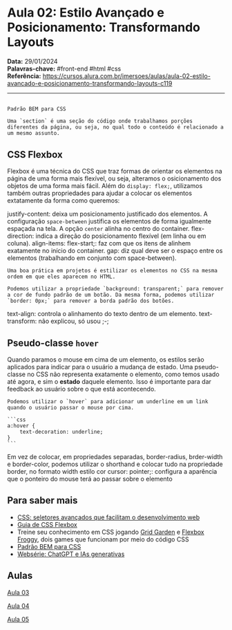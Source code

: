 # Aula 02: Estilo Avançado e Posicionamento: Transformando Layouts

**Data:** 29/01/2024  
**Palavras-chave:** #front-end #html #css  
**Referência:** <https://cursos.alura.com.br/imersoes/aulas/aula-02-estilo-avancado-e-posicionamento-transformando-layouts-c119>

---

## 

```ad-missing
Padrão BEM para CSS
```

```ad-note
Uma `section` é uma seção do código onde trabalhamos porções diferentes da página, ou seja, no qual todo o conteúdo é relacionado a um mesmo assunto.
```

## CSS Flexbox

Flexbox é uma técnica do CSS que traz formas de orientar os elementos na página de uma forma mais flexível, ou seja, alteramos o osicionamento dos objetos de uma forma mais fácil. Além do `display: flex;`, utilizamos também outras propriedades para ajudar a colocar os elementos extatamente da forma como queremos:

justify-content: deixa um posicionamento justificado dos elementos. A configuração `space-between` justifica os elementos de forma igualmente espaçada na tela. A opção `center` alinha no centro do container.
flex-direction: indica a direção do posicionamento flexível (em linha ou em coluna).
align-items: flex-start;: faz com que os itens de alinhem exatamente no início do container.
gap: diz qual deve ser o espaço entre os elementos (trabalhando em conjunto com space-between).

```ad-tip
Uma boa prática em projetos é estilizar os elementos no CSS na mesma ordem em que eles aparecem no HTML.
```

```ad-tip
Podemos utilizar a propriedade `background: transparent;` para remover a cor de fundo padrão de um botão. Da mesma forma, podemos utilizar `border: 0px;` para remover a borda padrão dos botões.
```

text-align: controla o alinhamento do texto dentro de um elemento.
text-transform: não explicou, só usou ;-;

## Pseudo-classe `hover`

Quando paramos o mouse em cima de um elemento, os estilos serão aplicados para indicar para o usuário a mudança de estado. Uma pseudo-classe no CSS não representa exatamente o elemento, como temos usado até agora, e sim o **estado** daquele elemento. Isso é importante para dar feedback ao usuário sobre o que está acontecendo.

````ad-example
Podemos utilizar o `hover` para adicionar um underline em um link quando o usuário passar o mouse por cima.

```css
a:hover {
    text-decoration: underline;
}
```

````

Em vez de colocar, em propriedades separadas, border-radius, brder-width e border-color, podemos utilizar o shorthand e colocar tudo na propriedade border, no formato width estilo cor
cursor: pointer;: configura a aparência que o ponteiro do mouse terá ao passar sobre o elemento

## Para saber mais

- [CSS: seletores avançados que facilitam o desenvolvimento web](https://www.alura.com.br/artigos/css-seletores-avancados-aplicacoes-web?_gl=1*13rmxk2*_ga*NjI3MzQ4MjA5LjE2Nzc2MTM0MzA.*_ga_1EPWSW3PCS*MTcwNjU0MDQ4NS4xNS4xLjE3MDY1NDA1ODYuMC4wLjA.*_fplc*VEUlMkJES1hYY1B2Qkdkc0NMSm9FdlpsU2EzZzdsUHI2TkdHNmVnemhvZjczWnRUT0pSVFVPOUhTeGxXMkV0WlBhWElndXFkUlZMQ293dGs2cUxXUDJyOUhWJTJGakJ3eERvQlA4Yk51YWtiaFZYcGZBcHpjZ0dqbU5oQWRIUTVUdyUzRCUzRA..)
- [Guia de CSS Flexbox](https://www.alura.com.br/artigos/css-guia-do-flexbox?_gl=1*13rmxk2*_ga*NjI3MzQ4MjA5LjE2Nzc2MTM0MzA.*_ga_1EPWSW3PCS*MTcwNjU0MDQ4NS4xNS4xLjE3MDY1NDA1ODYuMC4wLjA.*_fplc*VEUlMkJES1hYY1B2Qkdkc0NMSm9FdlpsU2EzZzdsUHI2TkdHNmVnemhvZjczWnRUT0pSVFVPOUhTeGxXMkV0WlBhWElndXFkUlZMQ293dGs2cUxXUDJyOUhWJTJGakJ3eERvQlA4Yk51YWtiaFZYcGZBcHpjZ0dqbU5oQWRIUTVUdyUzRCUzRA..)
- Treine seu conhecimento em CSS jogando [Grid Garden](https://cssgridgarden.com/) e [Flexbox Froggy](https://flexboxfroggy.com/), dois games que funcionam por meio do código CSS
- [Padrão BEM para CSS](https://www.alura.com.br/artigos/criando-componentes-css-com-padrao-bem#utilizando-o-padrao-bem)
- [Websérie: ChatGPT e IAs generativas](https://www.youtube.com/watch?v=NsXfldreSPQ&list=PLh2Y_pKOa4Ud316ih975nbh3YbF5R4uZP&pp=iAQB)

## Aulas

[Aula 03](https://www.youtube.com/watch?v=UbBuX2eOuco)

[Aula 04](https://www.youtube.com/watch?v=XNnWHD9vo0Y)

[Aula 05](https://www.youtube.com/watch?v=nVn64aRfXys)

